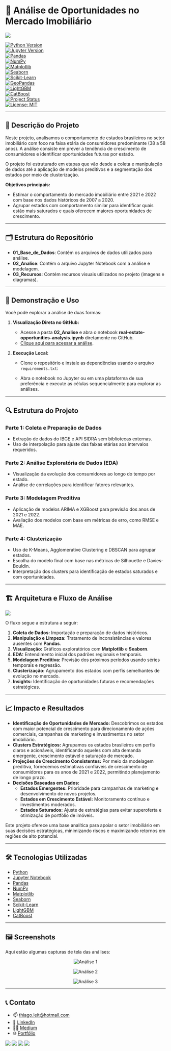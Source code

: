 # 🏡 Análise de Oportunidades no Mercado Imobiliário  

<img src="03-Recursos/imagem_capa.png">

[![Python Version](https://img.shields.io/badge/Python-3.11-blue?logo=python&logoColor=white)](https://www.python.org/)  
[![Jupyter Version](https://img.shields.io/badge/Jupyter-Notebook-orange?logo=jupyter)](https://jupyter.org/)  
[![Pandas](https://img.shields.io/badge/Pandas-2.2.2-green?logo=pandas)](https://pandas.pydata.org/)  
[![NumPy](https://img.shields.io/badge/NumPy-1.26.4-blue?logo=numpy)](https://numpy.org/)  
[![Matplotlib](https://img.shields.io/badge/Matplotlib-3.10.0-blue?logo=matplotlib)](https://matplotlib.org/)  
[![Seaborn](https://img.shields.io/badge/Seaborn-0.13.2-blue?logo=seaborn)](https://seaborn.pydata.org/)  
[![Scikit-Learn](https://img.shields.io/badge/Scikit--Learn-1.6.1-orange?logo=scikit-learn&logoColor=white)](https://scikit-learn.org/)  
[![GeoPandas](https://img.shields.io/badge/GeoPandas-1.0.1-blue?logo=geopandas)](https://geopandas.org/)  
[![LightGBM](https://img.shields.io/badge/LightGBM-4.5.0-green)](https://lightgbm.readthedocs.io/)  
[![CatBoost](https://img.shields.io/badge/CatBoost-2.0-yellow)](https://catboost.ai/)  
[![Project Status](https://img.shields.io/badge/Status-Completed-green)]()  
[![License: MIT](https://img.shields.io/badge/License-MIT-yellow.svg)](https://opensource.org/licenses/MIT)  

---

## 📝 **Descrição do Projeto**  

Neste projeto, analisamos o comportamento de estados brasileiros no setor imobiliário com foco na faixa etária de consumidores predominante (38 a 58 anos). A análise consiste em prever a tendência de crescimento de consumidores e identificar oportunidades futuras por estado.

O projeto foi estruturado em etapas que vão desde a coleta e manipulação de dados até a aplicação de modelos preditivos e a segmentação dos estados por meio de clusterização.

**Objetivos principais:**
- Estimar o comportamento do mercado imobiliário entre 2021 e 2022 com base nos dados históricos de 2007 a 2020.
- Agrupar estados com comportamento similar para identificar quais estão mais saturados e quais oferecem maiores oportunidades de crescimento.

---

## 🗂️ **Estrutura do Repositório**  

- **01_Base_de_Dados**: Contém os arquivos de dados utilizados para análise.  
- **02_Analise**: Contém o arquivo Jupyter Notebook com a análise e modelagem.  
- **03_Recursos**: Contém recursos visuais utilizados no projeto (imagens e diagramas).  

---

## 💾 **Demonstração e Uso**  

Você pode explorar a análise de duas formas:  

1. **Visualização Direta no GitHub:**  
   - Acesse a pasta **02_Analise** e abra o notebook **real-estate-opportunities-analysis.ipynb** diretamente no GitHub.  
   - [Clique aqui para acessar a análise](https://github.com/tnleite/real-estate-opportunities-analysis/blob/main/02-Analise/real-estate-opportunities-analysis.ipynb).  

2. **Execução Local:**  
   - Clone o repositório e instale as dependências usando o arquivo `requirements.txt`:  
     
   - Abra o notebook no Jupyter ou em uma plataforma de sua preferência e execute as células sequencialmente para explorar as análises.

---

## 🔍 **Estrutura do Projeto**  

### **Parte 1: Coleta e Preparação de Dados**  
- Extração de dados do IBGE e API SIDRA sem bibliotecas externas.  
- Uso de interpolação para ajuste das faixas etárias aos intervalos requeridos.  

### **Parte 2: Análise Exploratória de Dados (EDA)**  
- Visualização da evolução dos consumidores ao longo do tempo por estado.  
- Análise de correlações para identificar fatores relevantes.  

### **Parte 3: Modelagem Preditiva**  
- Aplicação de modelos ARIMA e XGBoost para previsão dos anos de 2021 e 2022.  
- Avaliação dos modelos com base em métricas de erro, como RMSE e MAE.  

### **Parte 4: Clusterização**  
- Uso de K-Means, Agglomerative Clustering e DBSCAN para agrupar estados.  
- Escolha do modelo final com base nas métricas de Silhouette e Davies-Bouldin.  
- Interpretação dos clusters para identificação de estados saturados e com oportunidades.  

---

## 🏗️ **Arquitetura e Fluxo de Análise**  
<img src="03-Recursos/arquitetura_dados.png">

O fluxo segue a estrutura a seguir:  

1. **Coleta de Dados:** Importação e preparação de dados históricos.  
2. **Manipulação e Limpeza:** Tratamento de inconsistências e valores ausentes com **Pandas**.  
3. **Visualização:** Gráficos exploratórios com **Matplotlib** e **Seaborn**.  
4. **EDA:** Entendimento inicial dos padrões regionais e temporais.  
5. **Modelagem Preditiva:** Previsão dos próximos períodos usando séries temporais e regressão.  
6. **Clusterização:** Agrupamento dos estados com perfis semelhantes de evolução no mercado.  
7. **Insights:** Identificação de oportunidades futuras e recomendações estratégicas.  

---

## 📈 **Impacto e Resultados**

- **Identificação de Oportunidades de Mercado:** Descobrimos os estados com maior potencial de crescimento para direcionamento de ações comerciais, campanhas de marketing e investimentos no setor imobiliário.  
- **Clusters Estratégicos:** Agrupamos os estados brasileiros em perfis claros e acionáveis, identificando aqueles com alta demanda emergente, crescimento estável e saturação de mercado.  
- **Projeções de Crescimento Consistentes:** Por meio da modelagem preditiva, fornecemos estimativas confiáveis de crescimento de consumidores para os anos de 2021 e 2022, permitindo planejamento de longo prazo.  
- **Decisões Baseadas em Dados:**  
  - **Estados Emergentes:** Prioridade para campanhas de marketing e desenvolvimento de novos projetos.  
  - **Estados em Crescimento Estável:** Monitoramento contínuo e investimentos moderados.  
  - **Estados Saturados:** Ajuste de estratégias para evitar superoferta e otimização de portfólio de imóveis.  

Este projeto oferece uma base analítica para apoiar o setor imobiliário em suas decisões estratégicas, minimizando riscos e maximizando retornos em regiões de alto potencial.

---

## 🛠️ **Tecnologias Utilizadas**  

- [Python](https://www.python.org/)  
- [Jupyter Notebook](https://jupyter.org/)  
- [Pandas](https://pandas.pydata.org/)  
- [NumPy](https://numpy.org/)  
- [Matplotlib](https://matplotlib.org/)  
- [Seaborn](https://seaborn.pydata.org/)  
- [Scikit-Learn](https://scikit-learn.org/)  
- [LightGBM](https://lightgbm.readthedocs.io/)  
- [CatBoost](https://catboost.ai/)  

---

## 🖼️ **Screenshots**  

Aqui estão algumas capturas de tela das análises:  

<p align="center">
<img src="03-Recursos/img_analise_01.png" alt="Análise 1">
</p>  
<p align="center">
<img src="03-Recursos/img_analise_02.png" alt="Análise 2">
</p>  
<p align="center">
<img src="03-Recursos/img_analise_03.png" alt="Análise 3">
</p>  

---

## 📞 **Contato**  

- 📫 [thiago.leit@hotmail.com](mailto:thiago.leit@hotmail.com)  
- 💼 [LinkedIn](https://www.linkedin.com/in/tnleite/)  
- ✍🏻 [Medium](https://medium.com/@thiago.leit)  
- 🌐 [Portfólio](https://thiagoleitedata.com.br)  

<p align="left">
<a href="mailto:thiago.leit@hotmail.com"><img src="https://img.shields.io/badge/Email-DF0000?style=for-the-badge&labelColor=212121&logo=maildotru&logoColor=DF0000" target="_blank"></a>
<a href="https://www.linkedin.com/in/tnleite/"><img src="https://img.shields.io/badge/LINKEDIN-0A66C2?style=for-the-badge&labelColor=212121&logo=linkedin&logoColor=0A66C2" target="_blank"></a>
<a href="https://wa.me/+5521964105121"><img src="https://img.shields.io/badge/WHATSAPP-25D366?style=for-the-badge&labelColor=212121&logo=whatsapp&logoColor=25D366" target="_blank"></a>
<a href="https://medium.com/@thiago.leit"><img src="https://img.shields.io/badge/MEDIUM-000000?style=for-the-badge&labelColor=FFFFFF&logo=medium&logoColor=000000" target="_blank"></a>
</p>